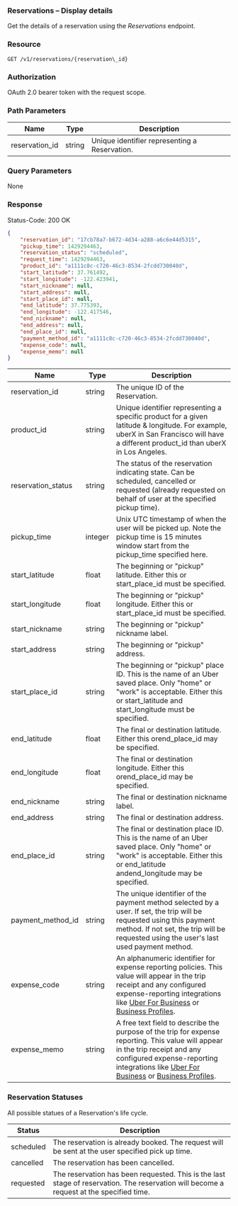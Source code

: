 ### Reservations – Display details

Get the details of a reservation using the _Reservations_ endpoint.

### Resource
```
GET /v1/reservations/{reservation\_id}
```
### Authorization

OAuth 2.0 bearer token with the request scope.

### Path Parameters

| Name | Type | Description |
| --- | --- | --- |
| reservation\_id | string | Unique identifier representing a Reservation. |

### Query Parameters

None

### Response

Status-Code: 200 OK
```json
{
	"reservation_id": "17cb78a7-b672-4d34-a288-a6c6e44d5315",
	"pickup_time": 1429294463,
	"reservation_status": "scheduled",
	"request_time": 1429294463,
	"product_id": "a1111c8c-c720-46c3-8534-2fcdd730040d",
	"start_latitude": 37.761492,
	"start_longitude": -122.423941,
	"start_nickname": null,
	"start_address": null,
	"start_place_id": null,
	"end_latitude": 37.775393,
	"end_longitude": -122.417546,
	"end_nickname": null,
	"end_address": null,
	"end_place_id": null,
	"payment_method_id": "a1111c8c-c720-46c3-8534-2fcdd730040d",
	"expense_code": null,
	"expense_memo": null
}
```

| Name | Type | Description |
| --- | --- | --- |
| reservation\_id | string | The unique ID of the Reservation. |
| product\_id | string | Unique identifier representing a specific product for a given latitude &amp; longitude. For example, uberX in San Francisco will have a different product\_id than uberX in Los Angeles. |
| reservation_status | string | 	The status of the reservation indicating state. Can be scheduled, cancelled or requested (already requested on behalf of user at the specified pickup time).|
| pickup\_time | integer | Unix UTC timestamp of when the user will be picked up. Note the pickup time is 15 minutes window start from the pickup\_time specified here. |
| start\_latitude | float | The beginning or &quot;pickup&quot; latitude. Either this or start\_place\_id must be specified. |
| start\_longitude | float | The beginning or &quot;pickup&quot; longitude. Either this or start\_place\_id must be specified. |
| start\_nickname | string | The beginning or &quot;pickup&quot; nickname label. |
| start\_address | string | The beginning or &quot;pickup&quot; address. |
| start\_place\_id | string | The beginning or &quot;pickup&quot; place ID. This is the name of an Uber saved place. Only &quot;home&quot; or &quot;work&quot; is acceptable. Either this or start\_latitude and start\_longitude must be specified. |
| end\_latitude  | float | The final or destination latitude. Either this orend\_place\_id may be specified. |
| end\_longitude | float | The final or destination longitude. Either this orend\_place\_id may be specified. |
| end\_nickname  | string | The final or destination nickname label. |
| end\_address  | string | The final or destination address. |
| end\_place\_id  | string | The final or destination place ID. This is the name of an Uber saved place. Only &quot;home&quot; or &quot;work&quot; is acceptable. Either this or end\_latitude andend\_longitude may be specified. |
| payment\_method\_id | string | The unique identifier of the payment method selected by a user. If set, the trip will be requested using this payment method. If not set, the trip will be requested using the user&#39;s last used payment method. |
| expense\_code  | string | An alphanumeric identifier for expense reporting policies. This value will appear in the trip receipt and any configured expense-reporting integrations like  [Uber For Business](https://www.uber.com/business) or  [Business Profiles](https://www.uber.com/business/profiles). |
| expense\_memo  | string | A free text field to describe the purpose of the trip for expense reporting. This value will appear in the trip receipt and any configured expense-reporting integrations like  [Uber For Business](https://www.uber.com/business) or [Business Profiles](https://www.uber.com/business/profiles). |

### Reservation Statuses

All possible statues of a Reservation&#39;s life cycle.

| Status | Description |
| --- | --- |
| scheduled | The reservation is already booked. The request will be sent at the user specified pick up time. |
| cancelled | The reservation has been cancelled. |
| requested | The reservation has been requested. This is the last stage of reservation. The reservation will become a request at the specified time.|
